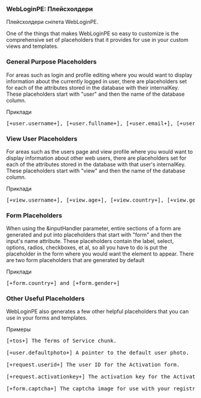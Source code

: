 
<meta http-equiv="Content-Type" content="text/html; charset=utf-8">
<h3>WebLoginPE: Плейсхолдери </h3> 
Плейсхолдери сніпета WebLoginPE.	
<br>
<p>One of the things that makes WebLoginPE so easy to customize is the comprehensive set of placeholders that it provides for use in your custom views and templates.</p>
<h3 class="sub-header text-bold">General Purpose Placeholders</h3>
<p>For areas such as login and profile editing where you would want to display information about the currently logged in user, there are placeholders set for each of the attributes stored in the database with their <span class="text-bold">internalKey</span>. These placeholders start with "<span class="text-bold">user</span>" and then the name of the database column.</p>
<p><span class="text-bold">Приклади</span></p>
<pre class="brush: html;">
[+user.username+], [+user.fullname+], [+user.email+], [+user.aim+], [+user.website+], etc...
</pre>

<h3 class="sub-header text-bold">View User Placeholders</h3>
<p>For areas such as the users page and view profile where you would want to display information about other web users, there are placeholders set for each of the attributes stored in the database with that user's <span class="text-bold">internalKey</span>. These placeholders start with "<span class="text-bold">view</span>" and then the name of the database column.</p>
<p><span class="text-bold">Приклади</span></p>
<pre class="brush: html;">
[+view.username+], [+view.age+], [+view.country+], [+view.gender+], [+view.website+], etc...
</pre>


<h3 class="sub-header text-bold">Form Placeholders</h3>
<p>When using the <span class="text-bold">&amp;inputHandler</span> parameter, entire sections of a form are generated and put into placeholders that start with "<span class="text-bold">form</span>" and then the input's name attribute. These placeholders contain the label, select, options, radios, checkboxes, et al, so all you have to do is put the placeholder in the form where you would want the element to appear. There are two form placeholders that are generated by default</p>
<p><span class="text-bold">Приклади</span></p>
<pre class="brush: html;">
[+form.country+] and [+form.gender+]
</pre>

<h3 class="sub-header text-bold">Other Useful Placeholders</h3>
<p>WebLoginPE also generates a few other helpful placeholders that you can use in your forms and templates.</p>
<p><span class="text-bold">Примеры</span></p>
<pre class="brush: html;">
[+tos+] <span>The Terms of Service chunk.</span><br>
[+user.defaultphoto+] <span>A pointer to the default user photo.</span><br>
[+request.userid+] <span>The user ID for the Activation form.</span><br>
[+request.activationkey+] <span>The activation key for the Activation form.</span><br>
[+form.captcha+] <span>The captcha image for use with your registration form.</span>
</pre>
